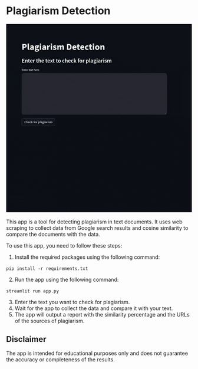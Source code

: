 # Plagiarism Detection

![screencapture.gif](https://raw.githubusercontent.com/syhrlanwr/plagiarism-detection/main/screencapture.gif)

This app is a tool for detecting plagiarism in text documents. It uses web scraping to collect data from Google search results and cosine similarity to compare the documents with the data. 

To use this app, you need to follow these steps:

1. Install the required packages using the following command:
```
pip install -r requirements.txt
```
2. Run the app using the following command:
```
streamlit run app.py
```
3. Enter the text you want to check for plagiarism.
4. Wait for the app to collect the data and compare it with your text.
5. The app will output a report with the similarity percentage and the URLs of the sources of plagiarism.

## Disclaimer

The app is intended for educational purposes only and does not guarantee the accuracy or completeness of the results.
